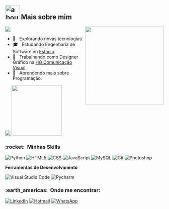## <img width="45" alt="about" src="https://raw.github.com/elizarov/elizarov/master/about.png"> Mais sobre mim

<img align="right" width="250" src="https://i2.wp.com/allhtaccess.info/wp-content/uploads/2018/03/programming.gif?fit=1281%2C716&ssl=1" />

![](https://komarev.com/ghpvc/?username=Gustavo-BackEnd&color=006bed)

- 🤔 &nbsp; Explorando novas tecnologias.
- 🎓 &nbsp; Estudando Engenharia de Software en <a href="[https://www.uninter.com/graduacao-ead/?](https://estacio.br/)msclkid=16ca7f0dd63813ceb2bf1b18f728efd4&utm_source=bing&utm_medium=cpc&utm_campaign=%5BGRAD_EAD%5D%5BBing%5D%5BConversao%5D%5BGeral%5D%5BAlways_On%5D&utm_term=Uninter%20EAD&utm_content=Uninter%20(Novo)">Estácio</a>.
- 💼 &nbsp; Trabalhando como Designer Gráfico na <a href="(https://img.shields.io/badge/WhatsApp-25D366?style=for-the-badge&logo=whatsapp&logoColor=white)](https://wa.me/message/NQFTTPAOXB7LK1/)">HG Comunicação Visual</a>
- 🌱 &nbsp; Aprendendo mais sobre Programação.

<a href="https://github.com/Gustavo-BackEnd">
    <img align="160" src="https://github-readme-stats.vercel.app/api/top-langs/?username=Gustavo-BackEnd&theme=dracula&hide_langs_below=1" />
    <img height="160" src="https://github-readme-stats.vercel.app/api?username=Gustavo-BackEnd&theme=dracula&hide=true" />
</a>

<h3> :rocket: &nbsp;Minhas Skills </h3>

  ![Python](https://img.shields.io/badge/Python-14354C?style=for-the-badge&logo=python&logoColor=white) 
  ![HTML5](https://img.shields.io/badge/HTML5-E34F26?style=for-the-badge&logo=html5&logoColor=white)
  ![CSS](https://img.shields.io/badge/CSS-239120?&style=for-the-badge&logo=css3&logoColor=white)
  ![JavaScript](https://img.shields.io/badge/JavaScript-F7DF1E?style=for-the-badge&logo=javascript&logoColor=black)
  ![MySQL](https://img.shields.io/badge/MySQL-00000F?style=for-the-badge&logo=mysql&logoColor=white)
  ![Git](https://img.shields.io/badge/Git-E34F26?style=for-the-badge&logo=git&logoColor=white)
  ![Photoshop](https://img.shields.io/badge/Adobe%20Photoshop-31A8FF?style=for-the-badge&logo=Adobe%20Photoshop&logoColor=black)
  


**Ferramentas de Desenvolvimento**

  ![Visual Studio Code](https://img.shields.io/badge/Visual_Studio_Code-0078D4?style=for-the-badge&logo=visual%20studio%20code&logoColor=white)
  ![Pycharm](https://img.shields.io/badge/PyCharm-000000.svg?&style=for-the-badge&logo=PyCharm&logoColor=white)


<h3> :earth_americas: &nbsp;Onde me encontrar: </h3> 

[![LinkedIn](https://img.shields.io/badge/LinkedIn-0077B5?style=for-the-badge&logo=linkedin&logoColor=white)](https://www.linkedin.com/in/gustavo-alves-lima-78a871180/)
[![Hotmail](https://img.shields.io/badge/Microsoft_Outlook-0078D4?style=for-the-badge&logo=microsoft-outlook&logoColor=white)](mailto:gu_alveslima@hotmail.com/)
[![WhatsApp](https://img.shields.io/badge/WhatsApp-25D366?style=for-the-badge&logo=whatsapp&logoColor=white)](https://wa.me/message/NQFTTPAOXB7LK1/)

